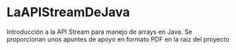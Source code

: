 # LaAPIStreamDeJava

Introducción a la API Stream para manejo de arrays en Java. Se proporcionan unos apuntes de apoyo en formato PDF en la raiz del proyecto

